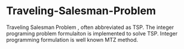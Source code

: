 # Traveling-Salesman-Problem
Traveling Salesman Problem , often abbreviated as TSP. The integer programing problem formulaiton is implemented to solve TSP. Integer programming formulation is well known MTZ method.

